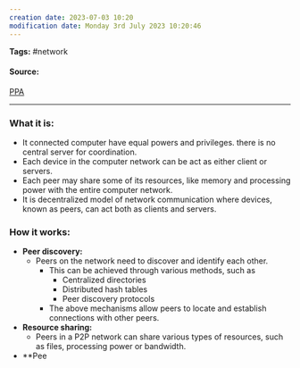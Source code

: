 ```yaml
---
creation date: 2023-07-03 10:20
modification date: Monday 3rd July 2023 10:20:46
---
```


**Tags:** #network 

#### Source:
[PPA](https://aws.amazon.com/what-is/computer-networking/)

--------------------------------------

### What it is:

* It connected computer have equal powers and privileges. there is no central server for coordination.
* Each device in the computer network can be act as either client or servers.
* Each peer may share some of its resources, like memory and processing power with the entire computer network.
* It is decentralized model of network communication where devices, known as peers, can act both as clients and servers.

### How it works:

* **Peer discovery:**
	* Peers on the network need to discover and identify each other.
		* This can be achieved through various methods, such as
			* Centralized directories
			* Distributed hash tables
			* Peer discovery protocols
		* The above mechanisms allow peers to locate and establish connections with other peers.
* **Resource sharing:**
	* Peers in a P2P network can share various types of resources, such as files, processing power or bandwidth.
* **Pee


